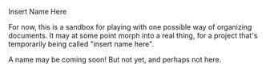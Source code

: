 Insert Name Here

For now, this is a sandbox for playing with one possible way of
organizing documents.  It may at some point morph into a real thing,
for a project that's temporarily being called "insert name here".

A name may be coming soon!  But not yet, and perhaps not here.
